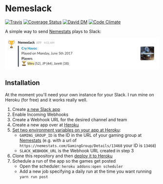 # Nemeslack

[![Travis](https://img.shields.io/travis/wesbaker/nemeslack.svg)](https://travis-ci.org/wesbaker/nemeslack)
[![Coverage Status](https://coveralls.io/repos/github/wesbaker/nemeslack/badge.svg?branch=master)](https://coveralls.io/github/wesbaker/nemeslack?branch=master)
[![David DM](https://david-dm.org/wesbaker/nemeslack/status.svg)](https://david-dm.org/wesbaker/nemeslack)
[![Code Climate](https://codeclimate.com/github/wesbaker/nemeslack/badges/gpa.svg)](https://codeclimate.com/github/wesbaker/nemeslack)

A simple way to send [Nemestats][nemestats] plays to Slack:

![Example Nemeslack](example.png)

## Installation

At the moment you'll need your own instance for your Slack. I run mine on Heroku (for free) and it works really well.

1. Create [a new Slack app](https://api.slack.com/apps?new_app=1)
2. Enable Incoming Webhooks
3. Create a Webhook URL for the desired channel and team
4. Create a new app over at [Heroku](https://dashboard.heroku.com/new-app?org=personal-apps)
5. [Set two environment variables on your app at Heroku](https://devcenter.heroku.com/articles/config-vars#setting-up-config-vars-for-a-deployed-application):
    - `GAMING_GROUP_ID` is the ID in the URL of your gaming group at [Nemestats][nemestats] (e.g. with a url of `https://nemestats.com/GamingGroup/Details/13468` your ID is `13468`)
    - `SLACK_WEBHOOK_URL` is the Webhook URL created in step 3
6. Clone this repository and then [deploy it to Heroku](https://devcenter.heroku.com/articles/getting-started-with-nodejs#deploy-the-app)
7. Schedule a run of the app so the games get posted
    - Open the scheduler: `heroku addons:open scheduler`
    - Add a new job specifying a daily run at the time you want running `yarn run post`

[nemestats]: https://nemestats.com

